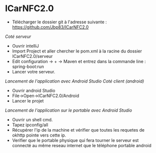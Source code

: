 # ICarNFC2.0

- Télécharger le dossier git à l'adresse suivante : https://github.com/Jbp83/ICarNFC2.0

*Coté serveur*

- Ouvrir intelliJ
- Import Project et aller chercher le pom.xml à la racine du dossier ICarNFC2.0/serveur
- Edit configuration -> + -> Maven et entrez dans la commande line : spring-boot:run
- Lancer votre serveur.


*Lancement de l'application avec Android Studio*
*Coté client (android)*

- Ouvrir android Studio
- File->Open->ICarNFC2.0/Android
- Lancer le projet

*Lancement de l'application sur le portable avec Android Studio*

- Ouvrir un shell cmd.
- Tapez ipconfig/all
- Récupérer l'ip de la machine et vérifier que toutes les requetes de okhttp pointe vers cette ip.
- Verifier que le portable physique qui fera tourner le serveur est connecté au même reseau internet que le téléphone portable android
